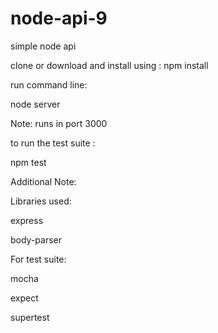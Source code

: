 # node-api-9
simple node api

clone or download and install using : npm install

run command line:

node server

Note: runs in port 3000

to run the test suite :

npm test


Additional Note:

Libraries used:

express

body-parser

For test suite:

mocha

expect

supertest

